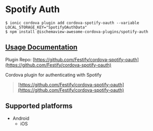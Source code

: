 # Spotify Auth

```text
$ ionic cordova plugin add cordova-spotify-oauth --variable LOCAL_STORAGE_KEY="SpotifyOAuthData"
$ npm install @ischemaview-awesome-cordova-plugins/spotify-auth
```

## [Usage Documentation](https://danielsogl.gitbook.io/awesome-cordova-plugins/plugins/spotify-auth/)

Plugin Repo: [https://github.com/Festify/cordova-spotify-oauth](https://github.com/Festify/cordova-spotify-oauth)

Cordova plugin for authenticating with Spotify

> [https://github.com/Festify/cordova-spotify-oauth](https://github.com/Festify/cordova-spotify-oauth)

## Supported platforms

* Android
  * iOS

